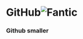 # GitHub![Fantic](https://github.com/user-attachments/assets/49343d26-a36f-4d3b-9b6c-d8d65d319151)
### Github smaller
